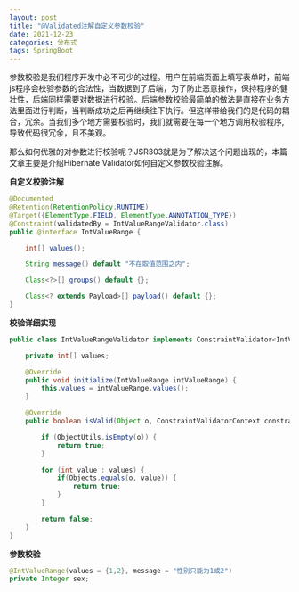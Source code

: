 ```yaml
---
layout: post
title: "@Validated注解自定义参数校验"
date: 2021-12-23
categories: 分布式
tags: SpringBoot
--- 
```


参数校验是我们程序开发中必不可少的过程。用户在前端页面上填写表单时，前端js程序会校验参数的合法性，当数据到了后端，为了防止恶意操作，保持程序的健壮性，后端同样需要对数据进行校验。后端参数校验最简单的做法是直接在业务方法里面进行判断，当判断成功之后再继续往下执行。但这样带给我们的是代码的耦合，冗余。当我们多个地方需要校验时，我们就需要在每一个地方调用校验程序,导致代码很冗余，且不美观。


那么如何优雅的对参数进行校验呢？JSR303就是为了解决这个问题出现的，本篇文章主要是介绍Hibernate Validator如何自定义参数校验注解。

**自定义校验注解**

```java
@Documented
@Retention(RetentionPolicy.RUNTIME)
@Target({ElementType.FIELD, ElementType.ANNOTATION_TYPE})
@Constraint(validatedBy = IntValueRangeValidator.class)
public @interface IntValueRange {

    int[] values();

    String message() default "不在取值范围之内";

    Class<?>[] groups() default {};

    Class<? extends Payload>[] payload() default {};
}
```

**校验详细实现**

```java
public class IntValueRangeValidator implements ConstraintValidator<IntValueRange, Object> {

    private int[] values;

    @Override
    public void initialize(IntValueRange intValueRange) {
        this.values = intValueRange.values();
    }

    @Override
    public boolean isValid(Object o, ConstraintValidatorContext constraintValidatorContext) {

        if (ObjectUtils.isEmpty(o)) {
            return true;
        }

        for (int value : values) {
            if(Objects.equals(o, value)) {
                return true;
            }
        }

        return false;
    }
}
```

**参数校验**

```java
@IntValueRange(values = {1,2}, message = "性别只能为1或2")
private Integer sex;
```